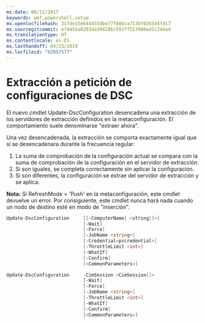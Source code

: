 ```yaml
---
ms.date: 06/12/2017
keywords: wmf,powershell,setup
ms.openlocfilehash: 31fde15e644455dbe77f68bca713bf026544fdc7
ms.sourcegitcommit: e7445ba8203da304286c591ff513900ad1c244a4
ms.translationtype: HT
ms.contentlocale: es-ES
ms.lasthandoff: 04/23/2019
ms.locfileid: "62057577"
---
```

# <a name="on-demand-pull-of-dsc-configurations"></a>Extracción a petición de configuraciones de DSC

El nuevo cmdlet Update-DscConfiguration desencadena una extracción de los servidores de extracción definidos en la metaconfiguración. El comportamiento suele denominarse "extraer ahora".


Una vez desencadenada, la extracción se comporta exactamente igual que si se desencadenara durante la frecuencia regular:

1. La suma de comprobación de la configuración actual se compara con la suma de comprobación de la configuración en el servidor de extracción.
2. Si son iguales, se completa correctamente sin aplicar la configuración.
3. Si son diferentes, la configuración se extrae del servidor de extracción y se aplica.

**Nota:** Si RefreshMode = 'Push' en la metaconfiguración, este cmdlet devuelve un error. Por consiguiente, este cmdlet nunca hará nada cuando un nodo de destino esté en modo de "inserción".

```powershell
Update-DscConfiguration     [[-ComputerName] <string[]>]
                            [-Wait]
                            [-Force]
                            [-JobName <string>]
                            [-Credential<pscredential>]
                            [-ThrottleLimit <int>]
                            [-WhatIf]
                            [-Confirm]
                            [<CommonParameters>]

Update-DscConfiguration     -CimSession <CimSession[]>
                            [-Wait]
                            [-Force]
                            [-JobName <string>]
                            [-ThrottleLimit <int>]
                            [-WhatIf]
                            [-Confirm]
                            [<CommonParameters>]
```
